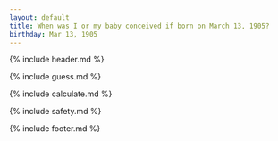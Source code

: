 ```yaml
---
layout: default
title: When was I or my baby conceived if born on March 13, 1905?
birthday: Mar 13, 1905
---
```


{% include header.md %}

{% include guess.md %}

{% include calculate.md %}

{% include safety.md %}

{% include footer.md %}



